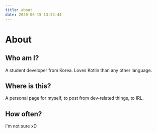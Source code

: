 ```yaml
---
title: about
date: 2020-06-15 13:52:44
---
```

# About

## Who am I?

A student developer from Korea. Loves Kotlin than any other language.

## Where is this?

A personal page for myself, to post from dev-related things, to IRL.

## How often?

I'm not sure xD